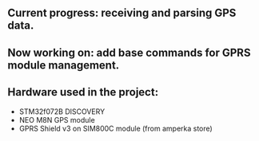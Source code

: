 ## Current progress: receiving and parsing GPS data.
## Now working on: add base commands for GPRS module management.


## Hardware used in the project:
* STM32f072B DISCOVERY
* NEO M8N GPS module
* GPRS Shield v3 on SIM800C module (from amperka store)
